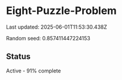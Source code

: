 # Eight-Puzzle-Problem

Last updated: 2025-06-01T11:53:30.438Z

Random seed: 0.857411447224153

## Status

Active - 91% complete